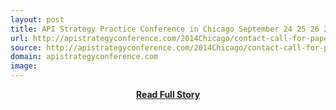 ```yaml
---
layout: post
title: API Strategy Practice Conference in Chicago September 24 25 26 2014
url: http://apistrategyconference.com/2014Chicago/contact-call-for-papers.php
source: http://apistrategyconference.com/2014Chicago/contact-call-for-papers.php
domain: apistrategyconference.com
image: 
---
```


<p></p>
<center><p><a href="http://apistrategyconference.com/2014Chicago/contact-call-for-papers.php" style='padding:25px; font-sze:18px; font-weight: bold;'>Read Full Story</a></p></center>
